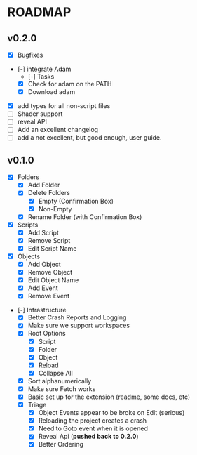 # ROADMAP

## v0.2.0

- [x] Bugfixes
- [-] integrate Adam
  - [-] Tasks
  - [x] Check for adam on the PATH
  - [x] Download adam
- [x] add types for all non-script files
- [ ] Shader support
- [ ] reveal API
- [ ] Add an excellent changelog
- [ ] add a not excellent, but good enough, user guide.

## v0.1.0

- [x] Folders
  - [x] Add Folder
  - [x] Delete Folders
    - [x] Empty (Confirmation Box)
    - [x] Non-Empty
  - [x] Rename Folder (with Confirmation Box)
- [x] Scripts
  - [x] Add Script
  - [x] Remove Script
  - [x] Edit Script Name
- [x] Objects
  - [x] Add Object
  - [x] Remove Object
  - [x] Edit Object Name
  - [x] Add Event
  - [x] Remove Event
- [-] Infrastructure
  - [x] Better Crash Reports and Logging
  - [x] Make sure we support workspaces
  - [x] Root Options
    - [x] Script
    - [x] Folder
    - [x] Object
    - [x] Reload
    - [x] Collapse All
  - [x] Sort alphanumerically
  - [x] Make sure Fetch works
  - [x] Basic set up for the extension (readme, some docs, etc)
  - [x] Triage
    - [x] Object Events appear to be broke on Edit (serious)
    - [x] Reloading the project creates a crash
    - [x] Need to Goto event when it is opened
    - [x] Reveal Api (**pushed back to 0.2.0**)
    - [x] Better Ordering
